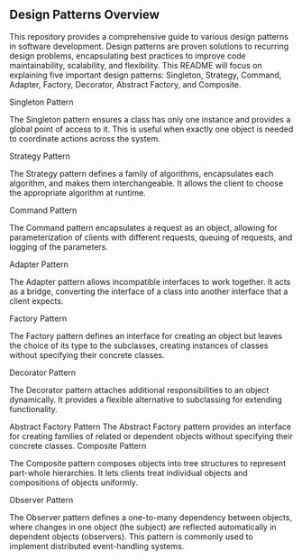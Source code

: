 <h2>Design Patterns Overview</h2>

This repository provides a comprehensive guide to various design patterns in software development. Design patterns are proven solutions to recurring design problems, encapsulating best practices to improve code maintainability, scalability, and flexibility. This README will focus on explaining five important design patterns: Singleton, Strategy, Command, Adapter, Factory, Decorator, Abstract Factory, and Composite.

Singleton Pattern

The Singleton pattern ensures a class has only one instance and provides a global point of access to it. This is useful when exactly one object is needed to coordinate actions across the system.
<br>

</h3>Strategy Pattern</h3>

The Strategy pattern defines a family of algorithms, encapsulates each algorithm, and makes them interchangeable. It allows the client to choose the appropriate algorithm at runtime.

</h3>Command Pattern</h3>

The Command pattern encapsulates a request as an object, allowing for parameterization of clients with different requests, queuing of requests, and logging of the parameters.
 
</h2>Adapter Pattern</h2>

The Adapter pattern allows incompatible interfaces to work together. It acts as a bridge, converting the interface of a class into another interface that a client expects.

</h2>Factory Pattern</h2>

The Factory pattern defines an interface for creating an object but leaves the choice of its type to the subclasses, creating instances of classes without specifying their concrete classes.

</h2>Decorator Pattern</h2>

The Decorator pattern attaches additional responsibilities to an object dynamically. It provides a flexible alternative to subclassing for extending functionality.

</h2>Abstract Factory Pattern</h2>
The Abstract Factory pattern provides an interface for creating families of related or dependent objects without specifying their concrete classes.

</h2>Composite Pattern</h2>

The Composite pattern composes objects into tree structures to represent part-whole hierarchies. It lets clients treat individual objects and compositions of objects uniformly.

</h2>Observer Pattern</h2>

The Observer pattern defines a one-to-many dependency between objects, where changes in one object (the subject) are reflected automatically in dependent objects (observers). This pattern is commonly used to implement distributed event-handling systems.
